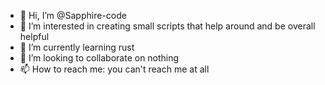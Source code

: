 - 👋 Hi, I’m @Sapphire-code
- 👀 I’m interested in creating small scripts that help around and be overall helpful
- 🌱 I’m currently learning rust
- 💞️ I’m looking to collaborate on nothing
- 📫 How to reach me: you can't reach me at all

<!---
Sapphire-code/Sapphire-code is a ✨ special ✨ repository because its `README.md` (this file) appears on your GitHub profile.
You can click the Preview link to take a look at your changes.
--->
